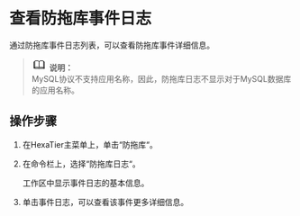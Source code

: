 # 查看防拖库事件日志<a name="ZH-CN_TOPIC_0142535568"></a>

通过防拖库事件日志列表，可以查看防拖库事件详细信息。

>![](public_sys-resources/icon-note.gif) **说明：**   
>MySQL协议不支持应用名称，因此，防拖库日志不显示对于MySQL数据库的应用名称。  

## 操作步骤<a name="zh-cn_topic_0134281720_s9f1b7c51c68d441c97f08f6626ce1cdd"></a>

1.  在HexaTier主菜单上，单击“防拖库“。
2.  在命令栏上，选择“防拖库日志“。

    工作区中显示事件日志的基本信息。

3.  单击事件日志，可以查看该事件更多详细信息。

